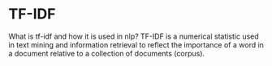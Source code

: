 # TF-IDF
What is tf-idf and how it is used in nlp?
TF-IDF is a numerical statistic used in text mining and information retrieval to reflect the importance of a word in a document relative to a collection of documents (corpus). 

